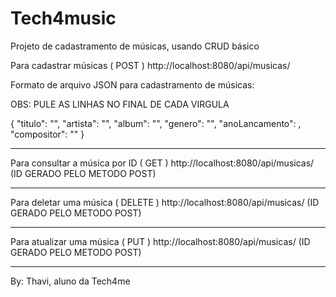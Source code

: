 # Tech4music
Projeto de cadastramento de músicas, usando CRUD básico

Para cadastrar músicas ( POST )
http://localhost:8080/api/musicas/

Formato de arquivo JSON para cadastramento de músicas:

OBS: PULE AS LINHAS NO FINAL DE CADA VIRGULA

{
    "titulo": "",
    "artista": "",
    "album": "",
    "genero": "",
    "anoLancamento": ,
    "compositor": ""
    }
__________________________________________

Para consultar a música por ID ( GET )
http://localhost:8080/api/musicas/ (ID GERADO PELO METODO POST)
__________________________________________

Para deletar uma música ( DELETE )
http://localhost:8080/api/musicas/ (ID GERADO PELO METODO POST)
__________________________________________

Para atualizar uma música ( PUT )
http://localhost:8080/api/musicas/ (ID GERADO PELO METODO POST)
__________________________________________

By: Thavi, aluno da Tech4me 
